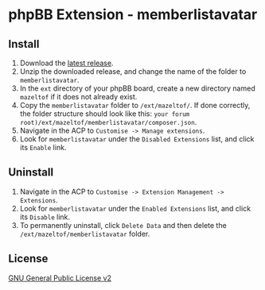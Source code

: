 phpBB Extension - memberlistavatar
=====================

## Install

1. Download the [latest release](https://github.com/ady/memberlistavatar/releases).
2. Unzip the downloaded release, and change the name of the folder to `memberlistavatar`.
3. In the `ext` directory of your phpBB board, create a new directory named `mazeltof` if it does not already exist.
4. Copy the `memberlistavatar` folder to `/ext/mazeltof/`. If done correctly, the folder structure should look like this: `your forum root)/ext/mazeltof/memberlistavatar/composer.json`.
5. Navigate in the ACP to `Customise -> Manage extensions`.
6. Look for `memberlistavatar` under the `Disabled Extensions` list, and click its `Enable` link.

## Uninstall

1. Navigate in the ACP to `Customise -> Extension Management -> Extensions`.
2. Look for `memberlistavatar` under the `Enabled Extensions` list, and click its `Disable` link.
3. To permanently uninstall, click `Delete Data` and then delete the `/ext/mazeltof/memberlistavatar` folder.

## License

[GNU General Public License v2](http://opensource.org/licenses/GPL-2.0)
